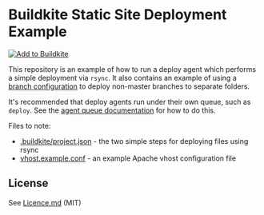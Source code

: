 # Buildkite Static Site Deployment Example

[![Add to Buildkite](https://buildkite.com/button.svg)](https://buildkite.com/new)

This repository is an example of how to run a deploy agent which performs a simple deployment via `rsync`. It also contains an example of using a [branch configuration](https://buildkite.com/docs/guides/branch-configuration) to deploy non-master branches to separate folders.

It's recommended that deploy agents run under their own queue, such as `deploy`. See the [agent queue documentation](https://buildkite.com/docs/agent/queues) for how to do this.

Files to note:

* [.buildkite/project.json](.buildkite/project.json) - the two simple steps for deploying files using rsync
* [vhost.example.conf](vhost.example.conf) - an example Apache vhost configuration file

## License

See [Licence.md](Licence.md) (MIT)
